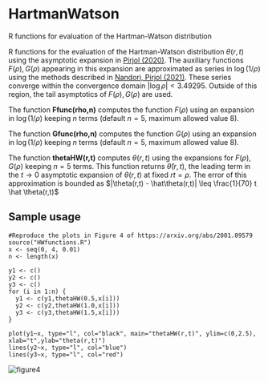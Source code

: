 # HartmanWatson
R functions for evaluation of the Hartman-Watson distribution

R functions for the evaluation of the Hartman-Watson distribution $\theta(r,t)$ using the asymptotic expansion in [Pirjol (2020)](https://arxiv.org/abs/2001.09579).
The auxiliary functions $F(\rho),G(\rho)$ appearing in this expansion are approximated as series in $\log(1/\rho)$ using the methods described in [Nandori, Pirjol (2021)](https://arxiv.org/abs/2209.09412).
These series converge within the convergence domain $|\log\rho| < 3.49295$. Outside of this region, the tail asymptotics of $F(\rho),G(\rho)$ are used. 

The function **Ffunc(rho,n)** computes the function $F(\rho)$ using an expansion in $\log(1/\rho)$ keeping $n$ terms (default $n=5$, maximum allowed value 8). 

The function **Gfunc(rho,n)** computes the function $G(\rho)$ using an expansion in $\log(1/\rho)$ keeping $n$ terms (default $n=5$, maximum allowed value 8).

The function **thetaHW(r,t)** computes $\theta(r,t)$ using the expansions for $F(\rho),G(\rho)$ keeping $n=5$ terms.
This function returns $\hat \theta(r,t)$, the leading term in the $t\to 0$ asymptotic expansion of $\theta(r,t)$ at fixed $r t = \rho$. The error of this approximation is bounded as
$|\theta(r,t) - \hat\theta(r,t)| \leq \frac{1}{70} t \hat \theta(r,t)$ 

## **Sample usage**
```
#Reproduce the plots in Figure 4 of https://arxiv.org/abs/2001.09579
source("HWfunctions.R")
x <- seq(0, 4, 0.01)
n <- length(x)

y1 <- c()
y2 <- c()
y3 <- c()
for (i in 1:n) {
  y1 <- c(y1,thetaHW(0.5,x[i]))
  y2 <- c(y2,thetaHW(1.0,x[i]))
  y3 <- c(y3,thetaHW(1.5,x[i]))
}

plot(y1~x, type="l", col="black", main="thetaHW(r,t)", ylim=c(0,2.5), xlab="t",ylab="theta(r,t)")
lines(y2~x, type="l", col="blue")
lines(y3~x, type="l", col="red")
```
![figure4](https://github.com/dan-pirjol/HartmanWatson/assets/60016102/7158ad3e-0d8d-411f-82ea-e8f3673b6a34)



